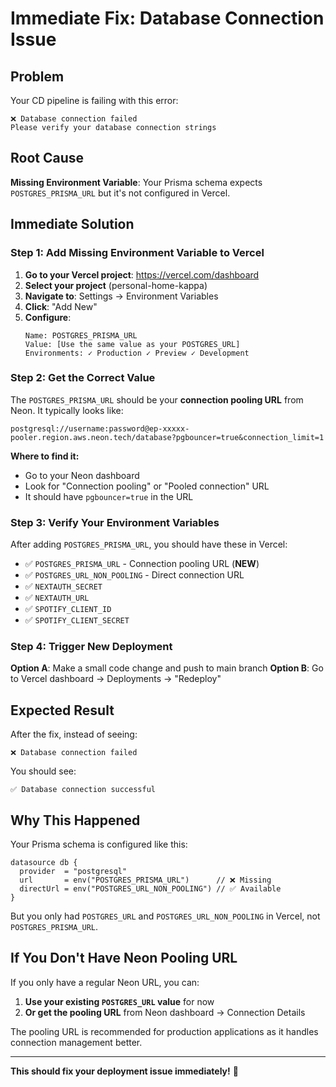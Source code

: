 # Immediate Fix: Database Connection Issue

## Problem
Your CD pipeline is failing with this error:
```
❌ Database connection failed
Please verify your database connection strings
```

## Root Cause
**Missing Environment Variable**: Your Prisma schema expects `POSTGRES_PRISMA_URL` but it's not configured in Vercel.

## Immediate Solution

### Step 1: Add Missing Environment Variable to Vercel

1. **Go to your Vercel project**: https://vercel.com/dashboard
2. **Select your project** (personal-home-kappa)
3. **Navigate to**: Settings → Environment Variables
4. **Click**: "Add New"
5. **Configure**:
   ```
   Name: POSTGRES_PRISMA_URL
   Value: [Use the same value as your POSTGRES_URL]
   Environments: ✓ Production ✓ Preview ✓ Development
   ```

### Step 2: Get the Correct Value

The `POSTGRES_PRISMA_URL` should be your **connection pooling URL** from Neon. It typically looks like:
```
postgresql://username:password@ep-xxxxx-pooler.region.aws.neon.tech/database?pgbouncer=true&connection_limit=1
```

**Where to find it:**
- Go to your Neon dashboard
- Look for "Connection pooling" or "Pooled connection" URL
- It should have `pgbouncer=true` in the URL

### Step 3: Verify Your Environment Variables

After adding `POSTGRES_PRISMA_URL`, you should have these in Vercel:

- ✅ `POSTGRES_PRISMA_URL` - Connection pooling URL (**NEW**)
- ✅ `POSTGRES_URL_NON_POOLING` - Direct connection URL  
- ✅ `NEXTAUTH_SECRET` 
- ✅ `NEXTAUTH_URL`
- ✅ `SPOTIFY_CLIENT_ID`
- ✅ `SPOTIFY_CLIENT_SECRET`

### Step 4: Trigger New Deployment

**Option A**: Make a small code change and push to main branch
**Option B**: Go to Vercel dashboard → Deployments → "Redeploy"

## Expected Result

After the fix, instead of seeing:
```
❌ Database connection failed
```

You should see:
```
✅ Database connection successful
```

## Why This Happened

Your Prisma schema is configured like this:
```prisma
datasource db {
  provider  = "postgresql"
  url       = env("POSTGRES_PRISMA_URL")      // ❌ Missing
  directUrl = env("POSTGRES_URL_NON_POOLING") // ✅ Available
}
```

But you only had `POSTGRES_URL` and `POSTGRES_URL_NON_POOLING` in Vercel, not `POSTGRES_PRISMA_URL`.

## If You Don't Have Neon Pooling URL

If you only have a regular Neon URL, you can:

1. **Use your existing `POSTGRES_URL` value** for now
2. **Or get the pooling URL** from Neon dashboard → Connection Details

The pooling URL is recommended for production applications as it handles connection management better.

---

**This should fix your deployment issue immediately!** 🚀